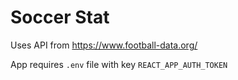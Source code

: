 # Soccer Stat

Uses API from https://www.football-data.org/

App requires `.env` file with key `REACT_APP_AUTH_TOKEN`